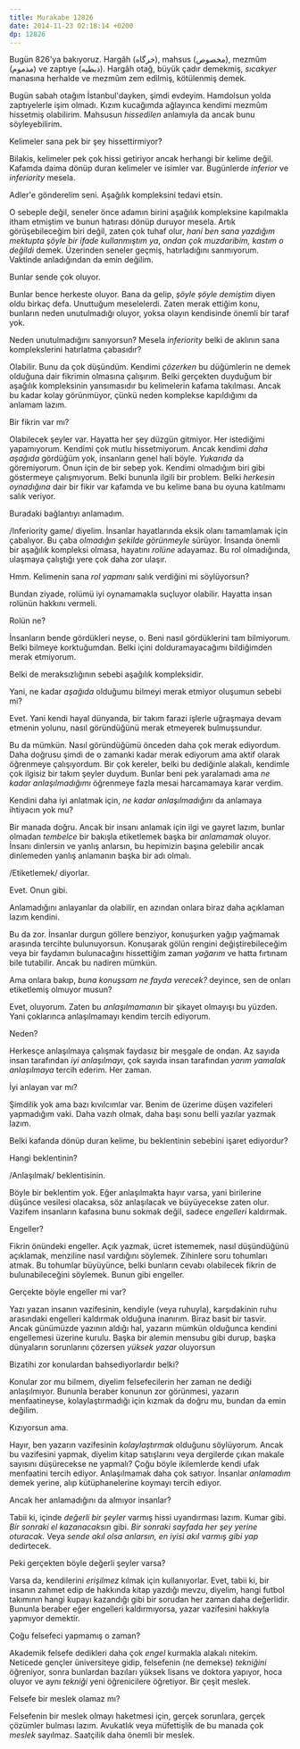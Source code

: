 ```yaml
---
title: Murakabe 12826
date: 2014-11-23 02:18:14 +0200
dp: 12826
---
```


Bugün 826'ya bakıyoruz. Hargâh (خرگاه), mahsus (مخصوص), mezmûm (مذموم)
ve zaptıye (ذبطيه). Hargâh otağ, büyük çadır demekmiş, *sıcakyer*
manasına herhalde ve mezmûm zem edilmiş, kötülenmiş demek.

Bugün sabah otağım İstanbul'dayken, şimdi evdeyim. Hamdolsun yolda
zaptıyelerle işim olmadı. Kızım kucağımda ağlayınca kendimi mezmûm
hissetmiş olabilirim. Mahsusun *hissedilen* anlamıyla da ancak bunu
söyleyebilirim.

Kelimeler sana pek bir şey hissettirmiyor?

Bilakis, kelimeler pek çok hissi getiriyor ancak herhangi bir kelime
değil. Kafamda daima dönüp duran kelimeler ve isimler var. Bugünlerde
*inferior* ve *inferiority* mesela.

Adler'e gönderelim seni. Aşağılık kompleksini tedavi etsin.

O sebeple değil, seneler önce adamın birini aşağılık kompleksine
kapılmakla itham etmiştim ve bunun hatırası dönüp duruyor mesela. Artık
görüşebileceğim biri değil, zaten çok tuhaf olur, *hani ben sana
yazdığım mektupta şöyle bir ifade kullanmıştım ya*, *ondan çok
muzdaribim, kastım o değildi* demek. Üzerinden seneler geçmiş,
hatırladığını sanmıyorum. Vaktinde anladığından da emin değilim.

Bunlar sende çok oluyor.

Bunlar bence herkeste oluyor. Bana da gelip, *şöyle şöyle demiştim*
diyen oldu birkaç defa. Unuttuğum meselelerdi. Zaten merak ettiğim konu,
bunların neden unutulmadığı oluyor, yoksa olayın kendisinde önemli bir
taraf yok.

Neden unutulmadığını sanıyorsun? Mesela *inferiority* belki de aklının
sana komplekslerini hatırlatma çabasıdır?

Olabilir. Bunu da çok düşündüm. Kendimi *çözerken* bu düğümlerin ne
demek olduğuna dair fikrimin olmasına çalışırım. Belki gerçekten
duyduğum bir aşağılık kompleksinin yansımasıdır bu kelimelerin kafama
takılması. Ancak bu kadar kolay görünmüyor, çünkü neden komplekse
kapıldığımı da anlamam lazım.

Bir fikrin var mı?

Olabilecek şeyler var. Hayatta her şey düzgün gitmiyor. Her istediğimi
yapamıyorum. Kendimi çok mutlu hissetmiyorum. Ancak kendimi *daha
aşağıda* gördüğüm yok, insanların genel hali böyle. *Yukarıda* da
göremiyorum. Onun için de bir sebep yok. Kendimi olmadığım biri gibi
göstermeye çalışmıyorum. Belki bununla ilgili bir problem. Belki
*herkesin oynadığına* dair bir fikir var kafamda ve bu kelime bana bu
oyuna katılmamı salık veriyor.

Buradaki bağlantıyı anlamadım.

/Inferiority game/ diyelim. İnsanlar hayatlarında eksik olanı tamamlamak
için çabalıyor. Bu çaba *olmadığın şekilde görünmeyle* sürüyor. İnsanda
önemli bir aşağılık kompleksi olmasa, hayatını *rolüne* adayamaz. Bu rol
olmadığında, ulaşmaya çalıştığı yere çok daha zor ulaşır.

Hmm. Kelimenin sana *rol yapmanı* salık verdiğini mi söylüyorsun?

Bundan ziyade, rolümü iyi oynamamakla suçluyor olabilir. Hayatta insan
rolünün hakkını vermeli.

Rolün ne?

İnsanların bende gördükleri neyse, o. Beni nasıl gördüklerini tam
bilmiyorum. Belki bilmeye korktuğumdan. Belki içini dolduramayacağımı
bildiğimden merak etmiyorum.

Belki de meraksızlığının sebebi aşağılık kompleksidir.

Yani, ne kadar *aşağıda* olduğumu bilmeyi merak etmiyor oluşumun sebebi
mi?

Evet. Yani kendi hayal dünyanda, bir takım farazi işlerle uğraşmaya
devam etmenin yolunu, nasıl göründüğünü merak etmeyerek bulmuşsundur.

Bu da mümkün. Nasıl göründüğümü önceden daha çok merak ediyordum. Daha
doğrusu şimdi de o zamanki kadar merak ediyorum ama aktif olarak
öğrenmeye çalışıyordum. Bir çok kereler, belki bu dediğinle alakalı,
kendimle çok ilgisiz bir takım şeyler duydum. Bunlar beni pek yaralamadı
ama *ne kadar anlaşılmadığımı* öğrenmeye fazla mesai harcamamaya karar
verdim.

Kendini daha iyi anlatmak için, *ne kadar anlaşılmadığını* da anlamaya
ihtiyacın yok mu?

Bir manada doğru. Ancak bir insanı anlamak için ilgi ve gayret lazım,
bunlar olmadan *tembelce* bir bakışla etiketlemek başka bir *anlamamak*
oluyor. İnsanı dinlersin ve yanlış anlarsın, bu hepimizin başına
gelebilir ancak dinlemeden yanlış anlamanın başka bir adı olmalı.

/Etiketlemek/ diyorlar.

Evet. Onun gibi.

Anlamadığını anlayanlar da olabilir, en azından onlara biraz daha
açıklaman lazım kendini.

Bu da zor. İnsanlar durgun göllere benziyor, konuşurken yağıp yağmamak
arasında tercihte bulunuyorsun. Konuşarak gölün rengini
değiştirebileceğim veya bir faydamın bulunacağını hissettiğim zaman
*yağarım* ve hatta fırtınam bile tutabilir. Ancak bu nadiren mümkün.

Ama onlara bakıp, *buna konuşsam ne fayda verecek?* deyince, sen de
onları etiketlemiş olmuyor musun?

Evet, oluyorum. Zaten bu *anlaşılmamanın* bir şikayet olmayışı bu
yüzden. Yani çoklarınca anlaşılmamayı kendim tercih ediyorum.

Neden?

Herkesçe anlaşılmaya çalışmak faydasız bir meşgale de ondan. Az sayıda
insan tarafından *iyi anlaşılmayı*, çok sayıda insan tarafından *yarım
yamalak anlaşılmaya* tercih ederim. Her zaman.

İyi anlayan var mı?

Şimdilik yok ama bazı kıvılcımlar var. Benim de üzerime düşen vazifeleri
yapmadığım vaki. Daha vazıh olmak, daha başı sonu belli yazılar yazmak
lazım.

Belki kafanda dönüp duran kelime, bu beklentinin sebebini işaret
ediyordur?

Hangi beklentinin?

/Anlaşılmak/ beklentisinin.

Böyle bir beklentim yok. Eğer anlaşılmakta hayır varsa, yani birilerine
düşünce vesilesi olacaksa, söz anlaşılacak ve büyüyecekse zaten olur.
Vazifem insanların kafasına bunu sokmak değil, sadece *engelleri*
kaldırmak.

Engeller?

Fikrin önündeki engeller. Açık yazmak, ücret istememek, nasıl
düşündüğünü açıklamak, menziline nasıl vardığını söylemek. Zihinlere
soru tohumları atmak. Bu tohumlar büyüyünce, belki bunların cevabı
olabilecek fikrin de bulunabileceğini söylemek. Bunun gibi engeller.

Gerçekte böyle engeller mi var?

Yazı yazan insanın vazifesinin, kendiyle (veya ruhuyla), karşıdakinin
ruhu arasındaki engelleri kaldırmak olduğuna inanırım. Biraz basit bir
tasvir. Ancak günümüzde yazının aldığı hal, yazarın mümkün olduğunca
kendini engellemesi üzerine kurulu. Başka bir alemin mensubu gibi durup,
başka dünyaların sorunlarını çözersen *yüksek yazar* oluyorsun

Bizatihi zor konulardan bahsediyorlardır belki?

Konular zor mu bilmem, diyelim felsefecilerin her zaman ne dediği
anlaşılmıyor. Bununla beraber konunun zor görünmesi, yazarın
menfaatineyse, kolaylaştırmadığı için kızmak da doğru mu, bundan da emin
değilim.

Kızıyorsun ama.

Hayır, ben yazarın vazifesinin *kolaylaştırmak* olduğunu söylüyorum.
Ancak bu vazifesini yapmak, diyelim kitap satışlarını veya dergilerde
çıkan makale sayısını düşürecekse ne yapmalı? Çoğu böyle ikilemlerde
kendi ufak menfaatini tercih ediyor. Anlaşılmamak daha çok satıyor.
İnsanlar *anlamadım* demek yerine, alıp kütüphanelerine koymayı tercih
ediyor.

Ancak her anlamadığını da almıyor insanlar?

Tabii ki, içinde *değerli bir şeyler* varmış hissi uyandırması lazım.
Kumar gibi. *Bir sonraki el kazanacaksın* gibi. *Bir sonraki sayfada her
şey yerine oturacak.* Veya *sende akıl olsa anlarsın, en iyisi akıl
varmış gibi yap* dedirtecek.

Peki gerçekten böyle değerli şeyler varsa?

Varsa da, kendilerini *erişilmez* kılmak için kullanıyorlar. Evet, tabii
ki, bir insanın zahmet edip de hakkında kitap yazdığı mevzu, diyelim,
hangi futbol takımının hangi kupayı kazandığı gibi bir sorudan her zaman
daha değerlidir. Bununla beraber eğer engelleri kaldırmıyorsa, yazar
vazifesini hakkıyla yapmıyor demektir.

Çoğu felsefeci yapmamış o zaman?

Akademik felsefe dedikleri daha çok *engel* kurmakla alakalı nitekim.
Neticede gençler üniversiteye gidip, felsefenin (ne demekse) *tekniğini*
öğreniyor, sonra bunlardan bazıları yüksek lisans ve doktora yapıyor,
hoca oluyor ve aynı *tekniği* yeni öğrenicilere öğretiyor. Bir çeşit
meslek.

Felsefe bir meslek olamaz mı?

Felsefenin bir meslek olmayı haketmesi için, gerçek sorunlara, gerçek
çözümler bulması lazım. Avukatlık veya müfettişlik de bu manada çok
*meslek* sayılmaz. Saatçilik daha önemli bir meslek.
